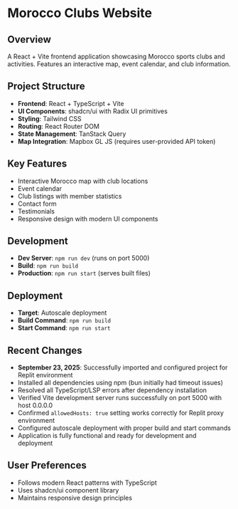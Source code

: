 # Morocco Clubs Website

## Overview
A React + Vite frontend application showcasing Morocco sports clubs and activities. Features an interactive map, event calendar, and club information.

## Project Structure
- **Frontend**: React + TypeScript + Vite
- **UI Components**: shadcn/ui with Radix UI primitives
- **Styling**: Tailwind CSS
- **Routing**: React Router DOM
- **State Management**: TanStack Query
- **Map Integration**: Mapbox GL JS (requires user-provided API token)

## Key Features
- Interactive Morocco map with club locations
- Event calendar
- Club listings with member statistics
- Contact form
- Testimonials
- Responsive design with modern UI components

## Development
- **Dev Server**: `npm run dev` (runs on port 5000)
- **Build**: `npm run build`
- **Production**: `npm run start` (serves built files)

## Deployment
- **Target**: Autoscale deployment
- **Build Command**: `npm run build`
- **Start Command**: `npm run start`

## Recent Changes
- **September 23, 2025**: Successfully imported and configured project for Replit environment
- Installed all dependencies using npm (bun initially had timeout issues)
- Resolved all TypeScript/LSP errors after dependency installation
- Verified Vite development server runs successfully on port 5000 with host 0.0.0.0
- Confirmed `allowedHosts: true` setting works correctly for Replit proxy environment
- Configured autoscale deployment with proper build and start commands
- Application is fully functional and ready for development and deployment

## User Preferences
- Follows modern React patterns with TypeScript
- Uses shadcn/ui component library
- Maintains responsive design principles